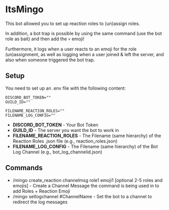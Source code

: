 # ItsMingo

This bot allowed you to set up reaction roles to (un)assign roles.

In addition, a bot trap is possible by using the same command (use the bot role as bait) and then add the :skull: emoji!

Furthermore, it logs when a user reacts to an emoji for the role (un)assignment, as well as logging when a user joined & left the server, and also when someone triggered the bot trap.

## Setup

You need to set up an .env file with the following content:
```
DISCORD_BOT_TOKEN=""
GUILD_ID=""

FILENAME_REACTION_ROLES=""
FILENAME_LOG_CONFIG=""
```

* **DISCORD_BOT_TOKEN** - Your Bot Token
* **GUILD_ID** - The server you want the bot to work in
* **FILENAME_REACTION_ROLES** - The Filename (same hierarchy) of the Reaction Roles .json file (e.g., reaction_roles.json)
* **FILENAME_LOG_CONFIG** - The Filename (same hierarchy) of the Bot Log Channel (e.g., bot_log_channelid.json)

## Commands

* /mingo create_reaction channelmsg role1 emoji1 [optional 2-5 roles and emojis] - Create a Channel Message the command is being used in to add Roles + Reaction Emoji
* /mingo setlogchannel #ChannelName - Set the bot to a channel to redirect the log messages